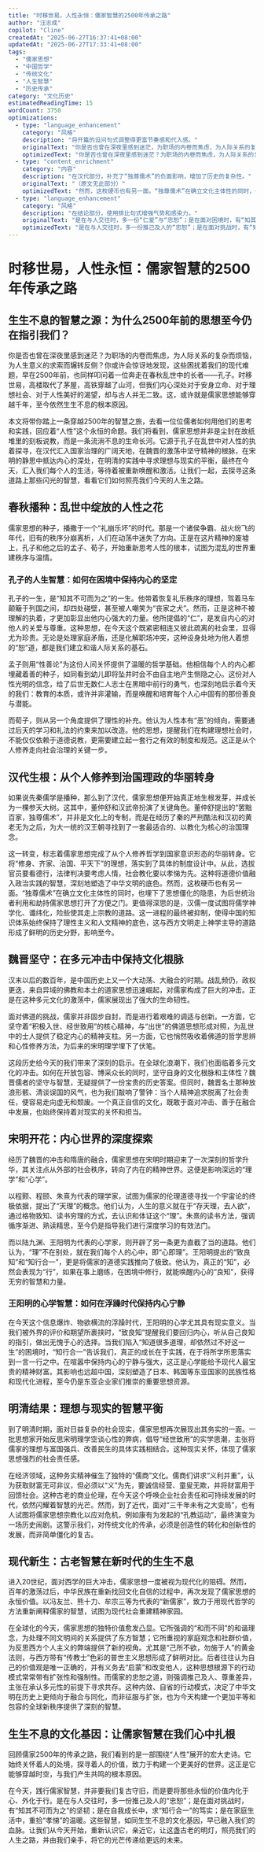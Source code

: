 ```yaml
---
title: "时移世易，人性永恒：儒家智慧的2500年传承之路"
author: "汪志成"
copilot: "Cline"
createdAt: "2025-06-27T16:37:41+08:00"
updatedAt: "2025-06-27T17:33:41+08:00"
tags:
  - "儒家思想"
  - "中国哲学"
  - "传统文化"
  - "人生智慧"
  - "历史传承"
category: "文化历史"
estimatedReadingTime: 15
wordCount: 3750
optimizations:
  - type: "language_enhancement"
    category: "风格"
    description: "将开篇的设问句式调整得更富节奏感和代入感。"
    originalText: "你是否也曾在深夜里感到迷茫，为职场的内卷而焦虑，为人际关系的复杂而烦恼，追问着人生的意义？"
    optimizedText: "你是否也曾在深夜里感到迷茫？为职场的内卷而焦虑，为人际关系的复杂而烦恼，为人生意义的求索而辗转反侧？"
  - type: "content_enrichment"
    category: "内容"
    description: "在汉代部分，补充了“独尊儒术”的负面影响，增加了历史的复杂性。"
    originalText: "（原文无此部分）"
    optimizedText: "然而，这枚硬币也有另一面。“独尊儒术”在确立文化主体性的同时，也埋下了思想僵化的隐患，为后世统治者利用和劫持儒家思想打开了方便之门。"
  - type: "language_enhancement"
    category: "风格"
    description: "在结论部分，使用排比句式增强气势和感染力。"
    originalText: "是在与人交往时，多一份“仁爱”与“忠恕”；是在面对困境时，有“知其不可而为之”的坚韧；是在自我成长中，追求“知行合一”的境界；是在家庭生活中，重拾“孝悌”的温暖。"
    optimizedText: "是在与人交往时，多一份推己及人的“忠恕”；是在面对挑战时，有“知其不可而为之”的坚韧；是在自我成长中，求“知行合一”的笃实；是在家庭生活中，重拾“孝悌”的温暖。"
---
```


# 时移世易，人性永恒：儒家智慧的2500年传承之路

<!--
配图点ID: hero-image
类型: 概念图解
位置: 标题下方
目的: 建立文章的视觉主题，体现儒家思想穿越时空的生命力。
描述: 一条由竹简和书籍构成的河流，从古代的宫殿（象征春秋）流向现代的城市天际线，河流中闪耀着“仁”、“义”、“礼”、“智”、“信”等金色篆字。
关键词: 儒家思想, 历史长河, 传承, 智慧, 中华文明
风格: 中国水墨画与现代设计相结合的风格，典雅而有纵深感。
-->

## 生生不息的智慧之源：为什么2500年前的思想至今仍在指引我们？

你是否也曾在深夜里感到迷茫？为职场的内卷而焦虑，为人际关系的复杂而烦恼，为人生意义的求索而辗转反侧？你或许会惊讶地发现，这些困扰着我们的现代难题，早在2500年前，也同样叩问着一位奔走在春秋乱世中的长者——孔子。时移世易，高楼取代了茅屋，高铁穿越了山河，但我们内心深处对于安身立命、对于理想社会、对于人性美好的渴望，却与古人并无二致。这，或许就是儒家思想能够穿越千年，至今依然生生不息的根本原因。

本文将带你踏上一条穿越2500年的智慧之旅，去看一位位儒者如何用他们的思考和实践，回应着“人性”这个永恒的命题。我们将看到，儒家思想并非是尘封在故纸堆里的刻板说教，而是一条流淌不息的生命长河。它源于孔子在乱世中对人性的执着探寻，在汉代汇入国家治理的广阔天地，在魏晋的激荡中坚守精神的根脉，在宋明的静思中抵达内心的深处，在明清的实践中寻求理想与现实的平衡，最终在今天，汇入我们每个人的生活，等待着被重新唤醒和激活。让我们一起，去探寻这条道路上那些闪光的智慧，看看它们如何照亮我们今天的人生之路。

## 春秋播种：乱世中绽放的人性之花

儒家思想的种子，播撒于一个“礼崩乐坏”的时代。那是一个诸侯争霸、战火纷飞的年代，旧有的秩序分崩离析，人们在动荡中迷失了方向。正是在这片精神的废墟上，孔子和他之后的孟子、荀子，开始重新思考人性的根本，试图为混乱的世界重建秩序与温情。

### 孔子的人生智慧：如何在困境中保持内心的坚定

孔子的一生，是“知其不可而为之”的一生。他带着恢复礼乐秩序的理想，驾着马车颠簸于列国之间，却四处碰壁，甚至被人嘲笑为“丧家之犬”。然而，正是这种不被理解的执着，才更加彰显出他内心强大的力量。他所提倡的“仁”，是发自内心的对他人的关爱与尊重。这种思想，在今天这个既紧密相连又彼此疏离的社会里，显得尤为珍贵。无论是处理家庭矛盾，还是化解职场冲突，这种设身处地为他人着想的“恕”道，都是我们建立和谐人际关系的基石。

孟子则用“性善论”为这份人间关怀提供了温暖的哲学基础。他相信每个人的内心都埋藏着善的种子，如同看到幼儿即将坠井时会不由自主地产生恻隐之心。这份对人性光明的信念，给了后世无数仁人志士在黑暗中前行的勇气，也深刻地启示着今天的我们：教育的本质，或许并非灌输，而是唤醒和培育每个人心中固有的那份善良与潜能。

而荀子，则从另一个角度提供了理性的补充。他认为人性本有“恶”的倾向，需要通过后天的学习和礼法的约束来加以改造。他的思想，提醒我们在构建理想社会时，不能仅仅依赖于道德说教，更需要建立起一套行之有效的制度和规范。这正是从个人修养走向社会治理的关键一步。

<!--
配图点ID: confucius-mengzi-xunzi
类型: 人物插图
位置: 此处
目的: 展现先秦儒学三位代表人物的不同思想气质。
描述: 一幅三联画。左边是孔子，温和而坚定，背景是周游列国的车马；中间是孟子，慷慨激昂，背景是“浩然之气”的意象；右边是荀子，严肃深沉，背景是礼器和法典的符号。
关键词: 孔子, 孟子, 荀子, 先秦儒学, 百家争鸣
风格: 带有汉代石刻画像风格的现代插画。
-->

## 汉代生根：从个人修养到治国理政的华丽转身

<!--
配图点ID: han-dynasty-ruism
类型: 场景插图
位置: 本章节开头
目的: 描绘儒学成为国家意识形态的场景。
描述: 汉武帝形象的皇帝高坐殿堂之上，董仲舒手持竹简在下方阐述思想，背景是象征“天人感应”的星辰与祥云图案。
关键词: 汉代, 独尊儒术, 董仲舒, 汉武帝, 治国理政
风格: 具有历史感的壁画风格，色彩庄重典雅。
-->

如果说先秦儒学是播种，那么到了汉代，儒家思想便开始真正地生根发芽，并成长为一棵参天大树。这其中，董仲舒和汉武帝扮演了关键角色。董仲舒提出的“罢黜百家，独尊儒术”，并非是文化上的专制，而是在经历了秦的严刑酷法和汉初的黄老无为之后，为大一统的汉王朝寻找到了一套最适合的、以教化为核心的治国理念。

这一转变，标志着儒家思想完成了从个人修养哲学到国家意识形态的华丽转身。它将“修身、齐家、治国、平天下”的理想，落实到了具体的制度设计中。从此，选拔官员要看德行，法律判决要考虑人情，社会教化要以孝悌为先。这种将道德价值融入政治实践的智慧，深刻地塑造了中华文明的底色。然而，这枚硬币也有另一面。“独尊儒术”在确立文化主体性的同时，也埋下了思想僵化的隐患，为后世统治者利用和劫持儒家思想打开了方便之门。更值得深思的是，汉儒一度试图将儒学神学化、谶纬化，险些使其走上宗教的道路。这一进程的最终被抑制，使得中国的知识体系始终保持了理性主义和人文精神的底色，这与西方文明走上神学主导的道路形成了鲜明的历史分野，影响至今。

## 魏晋坚守：在多元冲击中保持文化根脉

汉末以后的数百年，是中国历史上又一个大动荡、大融合的时期。战乱频仍，政权更迭，来自异域的佛教和本土的道家思想迅速崛起，对儒家构成了巨大的冲击。正是在这种多元文化的激荡中，儒家展现出了强大的生命韧性。

面对佛道的挑战，儒家并非固步自封，而是进行着艰难的调适与创新。一方面，它坚守着“积极入世、经世致用”的核心精神，与“出世”的佛道思想形成对照，为乱世中的士人提供了稳定内心的精神支柱。另一方面，它也悄然吸收着佛道的哲学思辨和心性修养方法，为后来的宋明理学埋下了伏笔。

这段历史给今天的我们带来了深刻的启示。在全球化浪潮下，我们也面临着多元文化的冲击。如何在开放包容、博采众长的同时，坚守自身的文化根脉和主体性？魏晋儒者的坚守与智慧，无疑提供了一份宝贵的历史答案。但同时，魏晋名士那种放浪形骸、清谈误国的风气，也为我们敲响了警钟：当个人精神追求脱离了社会责任，便容易走向虚无和颓废。一个真正自信的文化，既敢于面对冲击、善于在融合中发展，也始终保持着对现实的关怀和担当。

<!--
配图点ID: weijin-spirit
类型: 对比图表
位置: 此处
目的: 对比魏晋时期儒家与其他思想的互动。
描述: 一个太极图式的图表。一半是儒家的“入世”精神，画面是士人在教育、治理；另一半是佛道的“出世”思想，画面是名士在山林间清谈、抚琴。两者相互交融，又泾渭分明。
关键词: 儒释道, 魏晋风度, 入世, 出世, 文化融合
风格: 风格化的概念图表，融合水墨元素。
-->

## 宋明开花：内心世界的深度探索

经历了魏晋的冲击和隋唐的融合，儒家思想在宋明时期迎来了一次深刻的哲学升华，其关注点从外部的社会秩序，转向了内在的精神世界。这便是影响深远的“理学”和“心学”。

以程颢、程颐、朱熹为代表的理学家，试图为儒家的伦理道德寻找一个宇宙论的终极依据，提出了“天理”的概念。他们认为，人生的意义就在于“存天理，去人欲”，通过格物致知、读书穷理的方式，去认识和体证这个“理”。朱熹的读书方法，强调循序渐进、熟读精思，至今仍是指导我们进行深度学习的有效法门。

而以陆九渊、王阳明为代表的心学家，则开辟了另一条更为直截了当的道路。他们认为，“理”不在别处，就在我们每个人的心中，即“心即理”。王阳明提出的“致良知”和“知行合一”，更是将儒家的道德实践推向了极致。他认为，真正的“知”，必然会表现为“行”，如果在事上磨练，在困境中修行，就能唤醒内心的“良知”，获得无穷的智慧和力量。

### 王阳明的心学智慧：如何在浮躁时代保持内心宁静

在今天这个信息爆炸、物欲横流的浮躁时代，王阳明的心学尤其具有现实意义。当我们被外界的评价和期望所裹挟时，“致良知”提醒我们要回归内心，听从自己良知的指引，做出无愧于心的选择。当我们陷入“知道很多道理，却依然过不好这一生”的困境时，“知行合一”告诉我们，真正的成长在于实践，在于将所学所思落实到一言一行之中。在喧嚣中保持内心的宁静与强大，这正是心学能给予现代人最宝贵的精神财富。其影响也远超中国，深刻塑造了日本、韩国等东亚国家的民族性格和现代化进程，至今仍是东亚企业家们推崇的重要思想资源。

<!--
配图点ID: wang-yangming-xin-xue
类型: 场景插图
位置: 此处
目的: 表现王阳明“知行合一”的核心思想。
描述: 王阳明一手持书卷，一手指向远方的战场或田野，将书本的智慧与现实世界连接起来。背景是山岩和云雾，象征内心的修炼。
关键词: 王阳明, 心学, 知行合一, 致良知, 事上磨练
风格: 具有力量感和哲学意味的人物插画。
-->

## 明清结果：理想与现实的智慧平衡

<!--
配图点ID: ming-qing-shixue
类型: 概念图解
位置: 本章节开头
目的: 体现实学思潮的经世致用精神。
描述: 一棵大树，根部是儒家经典，树干是“实学”，枝干上结出不同的果实，分别标注着“农业”、“水利”、“商业”、“手工业”等。
关键词: 明清, 实学, 经世致用, 儒商精神
风格: 木刻版画风格，古朴而有力。
-->

到了明清时期，面对日益复杂的社会现实，儒家思想再次展现出其务实的一面。一批思想家开始反思宋明理学空谈心性的弊病，倡导“经世致用”的实学思潮，主张将儒家的理想与富国强兵、改善民生的具体实践相结合。这种现实关怀，体现了儒家思想强烈的社会责任感。

在经济领域，这种务实精神催生了独特的“儒商”文化。儒商们讲求“义利并重”，认为获取财富无可非议，但必须以“义”为先，要诚信经营、童叟无欺，并将财富用于回馈社会。这种古老的商业伦理，在今天这个呼唤企业社会责任和可持续发展的时代，依然闪耀着智慧的光芒。然而，到了近代，面对“三千年未有之大变局”，也有人试图将儒家思想宗教化以应对危机，例如康有为发起的“孔教运动”，最终演变为一场历史闹剧。这警示我们，对传统文化的传承，必须是创造性的转化和创新性的发展，而非简单僵化的复古。

## 现代新生：古老智慧在新时代的生生不息

进入20世纪，面对西学的巨大冲击，儒家思想一度被视为现代化的阻碍。然而，百年的激荡过后，中华民族在重新找回文化自信的过程中，再次发现了儒家思想的永恒价值。以冯友兰、熊十力、牟宗三等为代表的“新儒家”，致力于用现代哲学的方法重新阐释儒家的智慧，试图为现代社会重建精神家园。

在全球化的今天，儒家思想的独特价值愈发凸显。它所强调的“和而不同”的和谐理念，为处理不同文明间的关系提供了东方智慧；它所重视的家庭观念和社群价值，为反思西方个人主义的弊端提供了新的视角。尤其是“己所不欲，勿施于人”的黄金法则，与西方带有“传教士”色彩的普世主义思想形成了鲜明对比。后者往往认为自己的价值观是唯一正确的，并有义务去“启蒙”和改变他人，这种思想根源下的行动模式常常带有扩张性和强制性。而儒家的忠恕之道，则强调推己及人、尊重差异，主张在承认多元性的前提下寻求共存。这种内敛、自省的行动模式，决定了中华文明在历史上更倾向于融合与同化，而非征服与扩张，也为今天构建一个更加平等和包容的全球新秩序提供了深刻的智慧。

<!--
配图点ID: east-west-contrast
类型: 对比图表
位置: 此处
目的: 形象化对比中西方思想模式的差异。
描述: 画面分为两边。左边代表儒家，一个人将手中的光芒首先照亮自己，然后光芒自然地温暖周围的人。右边代表“传教士”思想，一个人将手中的光芒直接、强行地照射向另一个人。
关键词: 己所不欲勿施于人, 文化差异, 东方智慧, 和而不同
风格: 极简主义的符号化插图。
-->

## 生生不息的文化基因：让儒家智慧在我们心中扎根

回顾儒家2500年的传承之路，我们看到的是一部围绕“人性”展开的宏大史诗。它始终关怀着人的处境，探寻着人的价值，致力于构建一个更美好的世界。这正是它能够穿越时空，与我们产生共鸣的根本原因。

在今天，践行儒家智慧，并非要我们复古守旧，而是要将那些永恒的价值内化于心、外化于行。是在与人交往时，多一份推己及人的“忠恕”；是在面对挑战时，有“知其不可而为之”的坚韧；是在自我成长中，求“知行合一”的笃实；是在家庭生活中，重拾“孝悌”的温暖。这些智慧，如同生生不息的文化基因，早已融入我们的血脉。让我们从今天开始，重新认识它，亲近它，让这盏古老的明灯，照亮我们的人生之路，并由我们亲手，将它的光芒传递给更远的未来。
